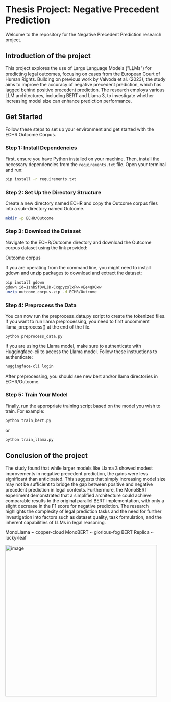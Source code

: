 # Thesis Project: Negative Precedent Prediction

Welcome to the repository for the Negative Precedent Prediction research project. 

## Introduction of the project

This project explores the use of Large Language Models ("LLMs") for predicting legal outcomes, focusing on cases from the European Court of Human Rights. Building on previous work by Valvoda et al. (2023), the study aims to improve the accuracy of negative precedent prediction, which has lagged behind positive precedent prediction. The research employs various LLM architectures, including BERT and Llama 3, to investigate whether increasing model size can enhance prediction performance.

## Get Started

Follow these steps to set up your environment and get started with the ECHR Outcome Corpus.

### Step 1: Install Dependencies

First, ensure you have Python installed on your machine. Then, install the necessary dependencies from the `requirements.txt` file. Open your terminal and run:

```bash
pip install -r requirements.txt
```

### Step 2: Set Up the Directory Structure
Create a new directory named ECHR and copy the Outcome corpus files into a sub-directory named Outcome.

``` bash
mkdir -p ECHR/Outcome
```

### Step 3: Download the Dataset

Navigate to the ECHR/Outcome directory and download the Outcome corpus dataset using the link provided:

Outcome corpus

If you are operating from the command line, you might need to install gdown and unzip packages to download and extract the dataset:

```bash
pip install gdown
gdown id=1znbSf0vLJD-CxqpyzslxFw-vEe4qXOxw
unzip outcome_corpus.zip -d ECHR/Outcome
```
### Step 4: Preprocess the Data
You can now run the preprocess_data.py script to create the tokenized files. If you want to run llama preprocessing, you need to first uncomment llama_preprocess() at the end of the file.

```bash
python preprocess_data.py
```
If you are using the Llama model, make sure to authenticate with Huggingface-cli to access the Llama model. Follow these instructions to authenticate:

```bash
huggingface-cli login
```
After preprocessing, you should see new bert and/or llama directories in ECHR/Outcome.

### Step 5: Train Your Model
Finally, run the appropriate training script based on the model you wish to train. For example:

``` bash
python train_bert.py
```
or

``` bash
python train_llama.py
```

## Conclusion of the project

The study found that while larger models like Llama 3 showed modest improvements in negative precedent prediction, the gains were less significant than anticipated. This suggests that simply increasing model size may not be sufficient to bridge the gap between positive and negative precedent prediction in legal contexts. Furthermore, the MonoBERT experiment demonstrated that a simplified architecture could achieve comparable results to the original parallel BERT implementation, with only a slight decrease in the F1 score for negative prediction. The research highlights the complexity of legal prediction tasks and the need for further investigation into factors such as dataset quality, task formulation, and the inherent capabilities of LLMs in legal reasoning.

MonoLlama ~ copper-cloud
MonoBERT ~ glorious-fog
BERT Replica ~ lucky-leaf

<img width="475" alt="image" src="https://github.com/user-attachments/assets/173697e2-4ddf-4948-a75b-5e5fa1f9c95e">

